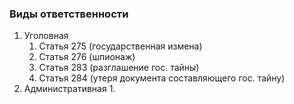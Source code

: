 ### Виды ответственности
1. Уголовная
	1. Статья 275 (государственная измена) 
	2. Статья 276 (шпионаж)
	3. Статья 283 (разглашение гос. тайны)
	4. Статья 284 (утеря документа составляющего гос. тайну)
2. Административная
	1. 
